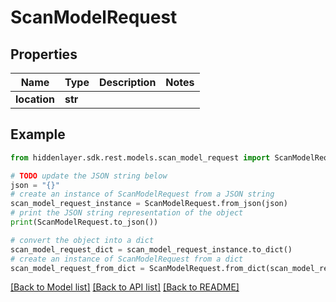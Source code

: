 # ScanModelRequest


## Properties

Name | Type | Description | Notes
------------ | ------------- | ------------- | -------------
**location** | **str** |  | 

## Example

```python
from hiddenlayer.sdk.rest.models.scan_model_request import ScanModelRequest

# TODO update the JSON string below
json = "{}"
# create an instance of ScanModelRequest from a JSON string
scan_model_request_instance = ScanModelRequest.from_json(json)
# print the JSON string representation of the object
print(ScanModelRequest.to_json())

# convert the object into a dict
scan_model_request_dict = scan_model_request_instance.to_dict()
# create an instance of ScanModelRequest from a dict
scan_model_request_from_dict = ScanModelRequest.from_dict(scan_model_request_dict)
```
[[Back to Model list]](../README.md#documentation-for-models) [[Back to API list]](../README.md#documentation-for-api-endpoints) [[Back to README]](../README.md)


